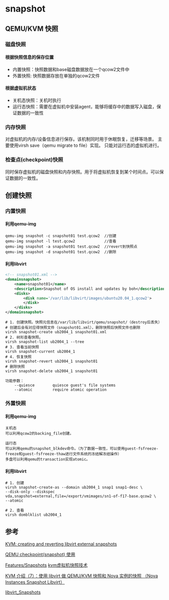 # snapshot

## QEMU/KVM 快照

### 磁盘快照

#### 根据快照信息的保存位置

- 内置快照：快照数据和base磁盘数据放在一个qcow2文件中
- 外置快照: 快照数据存放在单独的qcow2文件

#### 根据虚拟机状态

- 关机态快照：关机时执行
- 运行态快照：需要在虚拟机中安装agent，能够将缓存中的数据写入磁盘，保证数据的一致性

### 内存快照

对虚拟机的内存/设备信息进行保存。该机制同时用于休眠恢复，迁移等场景。
主要使用virsh save（qemu migrate to file）实现。
只能对运行态的虚拟机进行。

### 检查点(checkpoint)快照

同时保存虚拟机的磁盘快照和内存快照。用于将虚拟机恢复到某个时间点。可以保证数据的一致性。

## 创建快照

### 内置快照

#### 利用qemu-img

```shell
qemu-img snapshot -c snapshot01 test.qcow2  //创建
qemu-img snapshot -l test.qcow2             //查看
qemu-img snapshot -a snapshot01 test.qcow2  //revert到快照点
qemu-img snapshot -d snapshot01 test.qcow2  //删除
```

#### 利用libvirt

```xml
<!-- snapshot01.xml -->
<domainsnapshot>
    <name>snapshot01</name>
    <description>Snapshot of OS install and updates by boh</description>
    <disks>
        <disk name='/var/lib/libvirt/images/ubuntu20.04_1.qcow2'>
        </disk>
    </disks>
</domainsnapshot>
```

```shell
# 1. 创建快照。快照元信息在/var/lib/libvirt/qemu/snapshot/（destroy后丢失）
# 创建后会有对应得快照文件（snapshot01.xml），删除快照后快照文件也删除
virsh snapshot-create ub2004_1 snapshot01.xml
# 2. 树形查看快照。
virsh snapshot-list ub2004_1 --tree
# 3. 查看当前快照
virsh snapshot-current ub2004_1
# 4. 恢复快照
virsh snapshot-revert ub2004_1 snapshot01
# 删除快照
virsh snapshot-delete ub2004_1 snapshot01

功能参数：
    --quiesce        quiesce guest's file systems
    --atomic         require atomic operation
```

### 外置快照

#### 利用qemu-img

```text
关机态
可以利用qcow2的backing_file创建。

运行态
可以利用qemu的snapshot_blkdev命令。（为了数据一致性，可以使用guest-fsfreeze-freeze和guest-fsfreeze-thaw进行文件系统的冻结解冻结操作）
多盘可以利用qemu的transaction实现atomic。
```

#### 利用libvirt

```shell
# 1. 创建
virsh snapshot-create-as --domain ub2004_1 snap1 snap1-desc \
--disk-only --diskspec vda,snapshot=external,file=/export/vmimages/sn1-of-f17-base.qcow2 \
--atomic

# 2. 查看
virsh domblklist ub2004_1

```


## 参考

[KVM: creating and reverting libvirt external snapshots](https://fabianlee.org/2021/01/10/kvm-creating-and-reverting-libvirt-external-snapshots/)

[QEMU checkpoint(snapshot) 使用](https://blog.csdn.net/JaCenz/article/details/126929081)

[Features/Snapshots](https://wiki.qemu.org/Features/Snapshots)
[kvm虚拟机快照技术](https://www.cnblogs.com/guge-94/p/11827390.html)

[KVM 介绍（7）：使用 libvirt 做 QEMU/KVM 快照和 Nova 实例的快照 （Nova Instances Snapshot Libvirt）](https://www.cnblogs.com/sammyliu/p/4468757.html)

[libvirt_Snapshots](https://wiki.libvirt.org/Snapshots.html)
